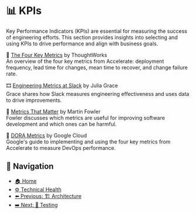# 📊 KPIs

Key Performance Indicators (KPIs) are essential for measuring the success of engineering efforts. This section provides insights into selecting and using KPIs to drive performance and align with business goals.

📄 [The Four Key Metrics](https://www.thoughtworks.com/radar/techniques/four-key-metrics) by ThoughtWorks  
An overview of the four key metrics from Accelerate: deployment frequency, lead time for changes, mean time to recover, and change failure rate.

🎞 [Engineering Metrics at Slack](https://www.youtube.com/watch?v=kvO_nHnvPtQ) by Julia Grace  
Grace shares how Slack measures engineering effectiveness and uses data to drive improvements.

📄 [Metrics That Matter](https://martinfowler.com/articles/useOfMetrics.html) by Martin Fowler  
Fowler discusses which metrics are useful for improving software development and which ones can be harmful.

🔗 [DORA Metrics](https://cloud.google.com/blog/products/devops-sre/using-the-four-keys-to-measure-your-devops-performance) by Google Cloud  
Google's guide to implementing and using the four key metrics from Accelerate to measure DevOps performance.

## 🧭 Navigation

- [🏠 Home](../../README.md)
- [⚙️ Technical Health](../README.md)
- [⬅️ Previous: 🏗️ Architecture](architecture.md)
- [➡️ Next: 🧪 Testing](testing.md)
